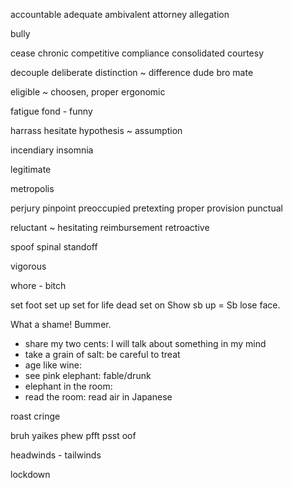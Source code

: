 

accountable
adequate
ambivalent
attorney
allegation

bully

cease
chronic
competitive
compliance
consolidated
courtesy

decouple
deliberate
distinction ~ difference
dude bro mate

eligible ~ choosen, proper
ergonomic

fatigue
fond - funny

harrass
hesitate
hypothesis ~ assumption

incendiary
insomnia

legitimate

metropolis

perjury
pinpoint
preoccupied
pretexting
proper
provision
punctual

reluctant ~ hesitating
reimbursement
retroactive

spoof
spinal
standoff

vigorous

whore - bitch


set foot
set up
set for life
dead set on
Show sb up = Sb lose face.

What a shame!
Bummer.


* share my two cents: I will talk about something in my mind
* take a grain of salt: be careful to treat
* age like wine:
* see pink elephant: fable/drunk
* elephant in the room:
* read the room: read air in Japanese

roast
cringe

bruh yaikes
phew
pfft psst
oof




headwinds - tailwinds

lockdown

